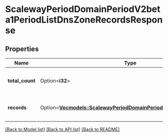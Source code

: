 # ScalewayPeriodDomainPeriodV2beta1PeriodListDnsZoneRecordsResponse

## Properties

Name | Type | Description | Notes
------------ | ------------- | ------------- | -------------
**total_count** | Option<**i32**> | Total number of DNS zone records. | [optional]
**records** | Option<[**Vec<models::ScalewayPeriodDomainPeriodV2beta1PeriodRecord>**](scaleway.domain.v2beta1.Record.md)> | Paginated returned DNS zone records. | [optional]

[[Back to Model list]](../README.md#documentation-for-models) [[Back to API list]](../README.md#documentation-for-api-endpoints) [[Back to README]](../README.md)


